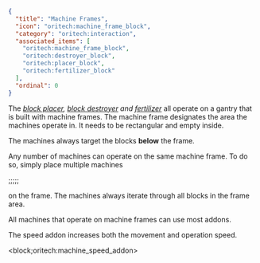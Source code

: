 ```json
{
  "title": "Machine Frames",
  "icon": "oritech:machine_frame_block",
  "category": "oritech:interaction",
  "associated_items": [
    "oritech:machine_frame_block",
    "oritech:destroyer_block",
    "oritech:placer_block",
    "oritech:fertilizer_block"
  ],
  "ordinal": 0
}
```

The *[block placer](^oritech:interaction/block_placer), [block destroyer](^oritech:interaction/block_destroyer) and [fertilizer](^oritech:interaction/fertilizer)* all operate on a gantry that is built with machine frames. The machine frame designates
the area the machines operate in. It needs to be rectangular and empty inside.

The machines always target the blocks **below** the frame.

Any number of machines can operate on the same machine frame. To do so, simply place multiple machines

;;;;;

on the frame. The machines always iterate through all blocks in the frame area. 

All machines that operate on machine frames can use most addons. 

The speed addon increases both the movement and operation speed.

<block;oritech:machine_speed_addon>

